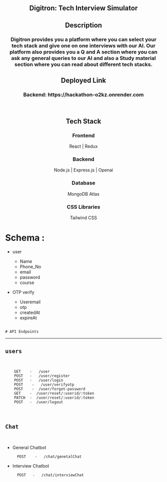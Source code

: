<div align="center" > 
   <h2>Digitron: Tech Interview Simulator<h2>
   <h2 align="center">Description </h2>
   <h3>Digitron provides you a platform where you can select your tech stack and give one on one interviews with our AI. Our platform also provides you a Q and A       section where you can ask any general queries to our AI and also a Study material section where you can read about different tech stacks.
   </h3>
</div>  
    
   <h2 align="center">Deployed Link</h2>
   <h3 align="center">Backend: https://hackathon-o2kz.onrender.com </h3>

<br>
    
<h2 align="center">Tech Stack</h2>
<h3 align="center">Frontend</h3>
<p align="center">React | Redux </p> 
       
<h3 align="center">Backend</h3>
<p align="center">Node.js | Express.js | Openai</p> 
       
<h3 align="center"> Database </h3>
<p align="center">MongoDB Atlas </p>

<h3 align="center">CSS Libraries</h3>
<p align="center">Tailwind CSS</p> 


# Schema : 

- user 
   - Name
   - Phone_No
   - email
   - password
   - course

- OTP verify 
    
   - Useremail
   - otp
   - createdAt
   - expireAt

## 
    # API Endpoints 
----

  ## `users`
<br>   
  
        GET    -   /user
        POST   -   /user/register
        POST   -   /user/login
        POST    -   /user/verifyotp
        POST    -  /user/forgot-password
        GET    -  /user/reset/:userid/:token
        PATCH  -  /user/reset/:userid/:token
        POST   -  /user/logout

<br>
  
## `Chat`
<br>   

- General Chatbot
                
        POST    -   /chat/genetalChat 
     
- Interview Chatbot

        POST   -   /chat/interviewChat
      

<br>
          

